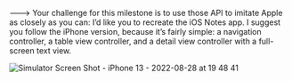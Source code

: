 
--->
Your challenge for this milestone is to use those API to imitate Apple as closely as you can: I’d like you to recreate the iOS Notes app. I suggest you follow the iPhone version, because it’s fairly simple: a navigation controller, a table view controller, and a detail view controller with a full-screen text view.

![Simulator Screen Shot - iPhone 13 - 2022-08-28 at 19 48 41](https://user-images.githubusercontent.com/74063331/187085347-493a60eb-0558-447a-ac3f-d1f6bb797857.png)
